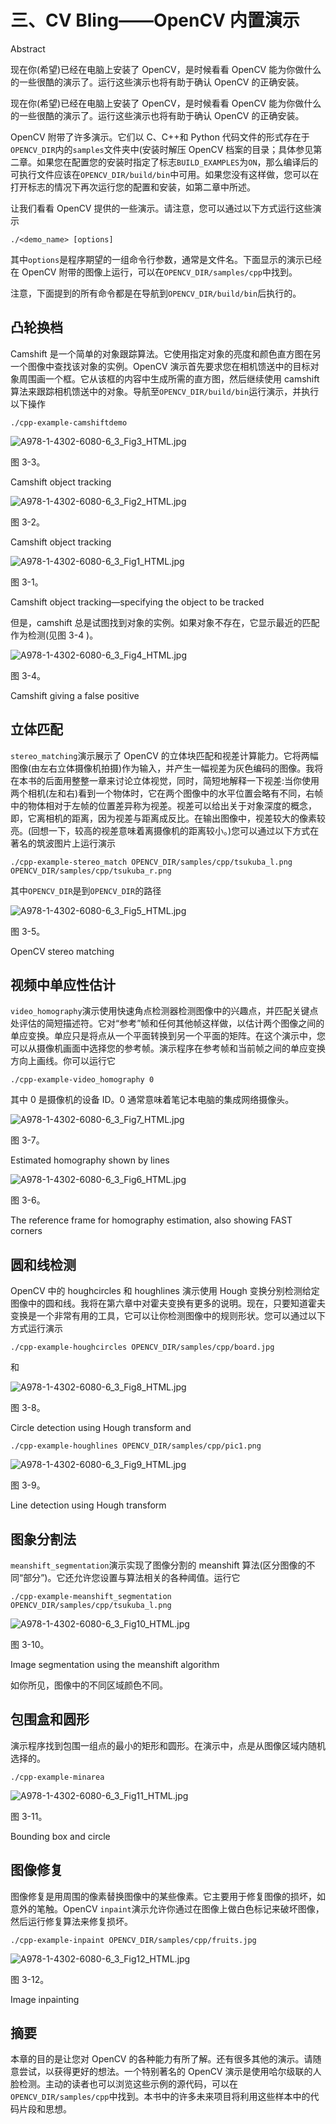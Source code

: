 # 三、CV Bling——OpenCV 内置演示

Abstract

现在你(希望)已经在电脑上安装了 OpenCV，是时候看看 OpenCV 能为你做什么的一些很酷的演示了。运行这些演示也将有助于确认 OpenCV 的正确安装。

现在你(希望)已经在电脑上安装了 OpenCV，是时候看看 OpenCV 能为你做什么的一些很酷的演示了。运行这些演示也将有助于确认 OpenCV 的正确安装。

OpenCV 附带了许多演示。它们以 C、C++和 Python 代码文件的形式存在于`OPENCV_DIR`内的`samples`文件夹中(安装时解压 OpenCV 档案的目录；具体参见第二章。如果您在配置您的安装时指定了标志`BUILD_EXAMPLES`为`ON`，那么编译后的可执行文件应该在`OPENCV_DIR/build/bin`中可用。如果您没有这样做，您可以在打开标志的情况下再次运行您的配置和安装，如第二章中所述。

让我们看看 OpenCV 提供的一些演示。请注意，您可以通过以下方式运行这些演示

`./<demo_name> [options]`

其中`options`是程序期望的一组命令行参数，通常是文件名。下面显示的演示已经在 OpenCV 附带的图像上运行，可以在`OPENCV_DIR/samples/cpp`中找到。

注意，下面提到的所有命令都是在导航到`OPENCV_DIR/build/bin`后执行的。

## 凸轮换档

Camshift 是一个简单的对象跟踪算法。它使用指定对象的亮度和颜色直方图在另一个图像中查找该对象的实例。OpenCV 演示首先要求您在相机馈送中的目标对象周围画一个框。它从该框的内容中生成所需的直方图，然后继续使用 camshift 算法来跟踪相机馈送中的对象。导航至`OPENCV_DIR/build/bin`运行演示，并执行以下操作

`./cpp-example-camshiftdemo`

![A978-1-4302-6080-6_3_Fig3_HTML.jpg](img/A978-1-4302-6080-6_3_Fig3_HTML.jpg)

图 3-3。

Camshift object tracking

![A978-1-4302-6080-6_3_Fig2_HTML.jpg](img/A978-1-4302-6080-6_3_Fig2_HTML.jpg)

图 3-2。

Camshift object tracking

![A978-1-4302-6080-6_3_Fig1_HTML.jpg](img/A978-1-4302-6080-6_3_Fig1_HTML.jpg)

图 3-1。

Camshift object tracking—specifying the object to be tracked

但是，camshift 总是试图找到对象的实例。如果对象不存在，它显示最近的匹配作为检测(见图 3-4 )。

![A978-1-4302-6080-6_3_Fig4_HTML.jpg](img/A978-1-4302-6080-6_3_Fig4_HTML.jpg)

图 3-4。

Camshift giving a false positive

## 立体匹配

`stereo_matching`演示展示了 OpenCV 的立体块匹配和视差计算能力。它将两幅图像(由左右立体摄像机拍摄)作为输入，并产生一幅视差为灰色编码的图像。我将在本书的后面用整整一章来讨论立体视觉，同时，简短地解释一下视差:当你使用两个相机(左和右)看到一个物体时，它在两个图像中的水平位置会略有不同，右帧中的物体相对于左帧的位置差异称为视差。视差可以给出关于对象深度的概念，即，它离相机的距离，因为视差与距离成反比。在输出图像中，视差较大的像素较亮。(回想一下，较高的视差意味着离摄像机的距离较小。)您可以通过以下方式在著名的筑波图片上运行演示

`./cpp-example-stereo_match OPENCV_DIR/samples/cpp/tsukuba_l.png OPENCV_DIR/samples/cpp/tsukuba_r.png`

其中`OPENCV_DIR`是到`OPENCV_DIR`的路径

![A978-1-4302-6080-6_3_Fig5_HTML.jpg](img/A978-1-4302-6080-6_3_Fig5_HTML.jpg)

图 3-5。

OpenCV stereo matching

## 视频中单应性估计

`video_homography`演示使用快速角点检测器检测图像中的兴趣点，并匹配关键点处评估的简短描述符。它对“参考”帧和任何其他帧这样做，以估计两个图像之间的单应变换。单应只是将点从一个平面转换到另一个平面的矩阵。在这个演示中，您可以从摄像机画面中选择您的参考帧。演示程序在参考帧和当前帧之间的单应变换方向上画线。你可以运行它

`./cpp-example-video_homography 0`

其中 0 是摄像机的设备 ID。0 通常意味着笔记本电脑的集成网络摄像头。

![A978-1-4302-6080-6_3_Fig7_HTML.jpg](img/A978-1-4302-6080-6_3_Fig7_HTML.jpg)

图 3-7。

Estimated homography shown by lines

![A978-1-4302-6080-6_3_Fig6_HTML.jpg](img/A978-1-4302-6080-6_3_Fig6_HTML.jpg)

图 3-6。

The reference frame for homography estimation, also showing FAST corners

## 圆和线检测

OpenCV 中的 houghcircles 和 houghlines 演示使用 Hough 变换分别检测给定图像中的圆和线。我将在第六章中对霍夫变换有更多的说明。现在，只要知道霍夫变换是一个非常有用的工具，它可以让你检测图像中的规则形状。您可以通过以下方式运行演示

`./cpp-example-houghcircles OPENCV_DIR/samples/cpp/board.jpg`

和

![A978-1-4302-6080-6_3_Fig8_HTML.jpg](img/A978-1-4302-6080-6_3_Fig8_HTML.jpg)

图 3-8。

Circle detection using Hough transform and

`./cpp-example-houghlines OPENCV_DIR/samples/cpp/pic1.png`

![A978-1-4302-6080-6_3_Fig9_HTML.jpg](img/A978-1-4302-6080-6_3_Fig9_HTML.jpg)

图 3-9。

Line detection using Hough transform

## 图象分割法

`meanshift_segmentation`演示实现了图像分割的 meanshift 算法(区分图像的不同“部分”)。它还允许您设置与算法相关的各种阈值。运行它

`./cpp-example-meanshift_segmentation OPENCV_DIR/samples/cpp/tsukuba_l.png`

![A978-1-4302-6080-6_3_Fig10_HTML.jpg](img/A978-1-4302-6080-6_3_Fig10_HTML.jpg)

图 3-10。

Image segmentation using the meanshift algorithm

如你所见，图像中的不同区域颜色不同。

## 包围盒和圆形

演示程序找到包围一组点的最小的矩形和圆形。在演示中，点是从图像区域内随机选择的。

`./cpp-example-minarea`

![A978-1-4302-6080-6_3_Fig11_HTML.jpg](img/A978-1-4302-6080-6_3_Fig11_HTML.jpg)

图 3-11。

Bounding box and circle

## 图像修复

图像修复是用周围的像素替换图像中的某些像素。它主要用于修复图像的损坏，如意外的笔触。OpenCV `inpaint`演示允许你通过在图像上做白色标记来破坏图像，然后运行修复算法来修复损坏。

`./cpp-example-inpaint OPENCV_DIR/samples/cpp/fruits.jpg`

![A978-1-4302-6080-6_3_Fig12_HTML.jpg](img/A978-1-4302-6080-6_3_Fig12_HTML.jpg)

图 3-12。

Image inpainting

## 摘要

本章的目的是让您对 OpenCV 的各种能力有所了解。还有很多其他的演示。请随意尝试，以获得更好的想法。一个特别著名的 OpenCV 演示是使用哈尔级联的人脸检测。主动的读者也可以浏览这些示例的源代码，可以在`OPENCV_DIR/samples/cpp`中找到。本书中的许多未来项目将利用这些样本中的代码片段和思想。